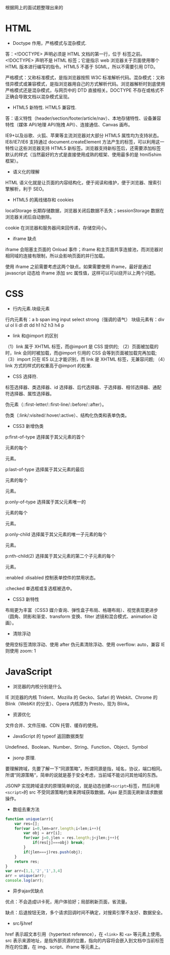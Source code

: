 根据网上的面试题整理出来的

# HTML

- Doctype 作用，严格模式与混杂模式.

答：<!DOCTYPE> 声明必须是 HTML 文档的第一行，位于 <html> 标签之前。<!DOCTYPE> 声明不是 HTML 标签；它是指示 web 浏览器关于页面使用哪个 HTML 版本进行编写的指令。HTML5 不基于 SGML，所以不需要引用 DTD。

严格模式：又称标准模式，是指浏览器按照 W3C 标准解析代码。混杂模式：又称怪异模式或兼容模式，是指浏览器用自己的方式解析代码。浏览器解析时到底使用严格模式还是混杂模式，与网页中的 DTD 直接相关。DOCTYPE 不存在或格式不正确会导致文档以混杂模式呈现。

- HTML5 新特性. HTML5 兼容性.

答：语义特性（header/section/footer/article/nav）、本地存储特性、设备兼容特性（媒体 API/地理 API/拖拽 API）、连接通信、Canvas 画布。

IE9+以及谷歌、火狐、苹果等主流浏览器对大部分 HTML5 属性均为支持状态。IE8/IE7/IE6 支持通过 document.createElement 方法产生的标签，可以利用这一特性让这些浏览器支持 HTML5 新标签。浏览器支持新标签后，还需要添加标签默认的样式（当然最好的方式是直接使用成熟的框架、使用最多的是 html5shim 框架）。

- 语义化的理解

HTML 语义化就是让页面的内容结构化，便于阅读和维护，便于浏览器、搜索引擎解析，利于 SEO。

- HTML5 的离线储存和 cookies

localStorage 长期存储数据，浏览器关闭后数据不丢失；sessionStorage 数据在浏览器关闭后自动删除。

cookie 在浏览器和服务器间来回传递，存储空间小。

- iframe 缺点

iframe 会阻塞主页面的 Onload 事件；iframe 和主页面共享连接池，而浏览器对相同域的连接有限制，所以会影响页面的并行加载。

使用 iframe 之前需要考虑这两个缺点。如果需要使用 iframe，最好是通过 javascript 动态给 iframe 添加 src 属性值，这样可以可以绕开以上两个问题。

# CSS

- 行内元素.块级元素

行内元素有：a b span img input select strong（强调的语气）
块级元素有：div ul ol li dl dt dd h1 h2 h3 h4 p

- link 和@import 的区别

（1）link 属于 XHTML 标签，而@import 是 CSS 提供的;
（2）页面被加载的时，link 会同时被加载，而@import 引用的 CSS 会等到页面被加载完再加载;
（3）import 只在 IE5 以上才能识别，而 link 是 XHTML 标签，无兼容问题;
（4）link 方式的样式的权重高于@import 的权重.

- CSS 选择符.

标签选择器、类选择器、id 选择器、后代选择器、子选择器、相邻选择器、通配符选择器、属性选择器。

伪元素（::first-letter/::first-line/::before/::after）。

伪类（:link/:visited/:hover/:active）、结构化伪类和表单伪类。

- CSS3 新增伪类

p:first-of-type 选择属于其父元素的首个 <p> 元素的每个 <p> 元素。

p:last-of-type 选择属于其父元素的最后 <p> 元素的每个 <p> 元素。

p:only-of-type 选择属于其父元素唯一的 <p> 元素的每个 <p> 元素。

p:only-child 选择属于其父元素的唯一子元素的每个 <p> 元素。

p:nth-child(2) 选择属于其父元素的第二个子元素的每个 <p> 元素。

:enabled :disabled 控制表单控件的禁用状态。

:checked 单选框或复选框被选中。

- CSS3 新特性

布局更为丰富（CSS3 媒介查询、弹性盒子布局、格珊布局）、视觉表现更进步（圆角、阴影和渐变、transform 变换、filter 滤镜和混合模式、animation 动画）。

- 清除浮动

使用空标签清除浮动、使用 after 伪元素清除浮动、使用 overflow: auto，兼容 IE 则使用 zoom: 1

# JavaScript

- 浏览器的内核分别是什么

IE 浏览器的内核 Trident、Mozilla 的 Gecko、Safari 的 Webkit、Chrome 的 Blink（WebKit 的分支）、Opera 内核原为 Presto，现为 Blink。

- 资源优化

文件合并、文件压缩、CDN 托管、缓存的使用。

- JavaScript 的 typeof 返回数据类型

Undefined、Boolean、Number、String、Function、Object、Symbol

- jsonp 原理.

要理解跨域，先要了解一下“同源策略”。所谓同源是指，域名，协议，端口相同。所谓“同源策略“，简单的说就是基于安全考虑，当前域不能访问其他域的东西。

JSONP 实现跨域请求的原理简单的说，就是动态创建`<script>`标签，然后利用`<script>`的 src 不受同源策略约束来跨域获取数据。Ajax 是页面无刷新请求数据操作。

- 数组去重方法

```JavaScript
function unique(arr){
    var res=[];
    for(var i=0,len=arr.length;i<len;i++){
        var obj = arr[i];
        for(var j=0,jlen = res.length;j<jlen;j++){
            if(res[j]===obj) break;            
        }
        if(jlen===j)res.push(obj);
    }
    return res;
}
var arr=[1,1,'2','1',3,4]
arr = unique(arr);
console.log(arr);
```

- 异步ajax优缺点

优点：不会造成UI卡死，用户体验好；局部刷新页面，省流量。

缺点：后退按钮无效，多个请求回调时间不确定，对搜索引擎不友好、数据安全。

- src与href

href 表示超文本引用（hypertext reference），在 `<link>` 和 `<a>` 等元素上使用。src 表示来源地址，是指外部资源的位置，指向的内容将会嵌入到文档中当前标签 所在的位置，在 img、script、iframe 等元素上。
